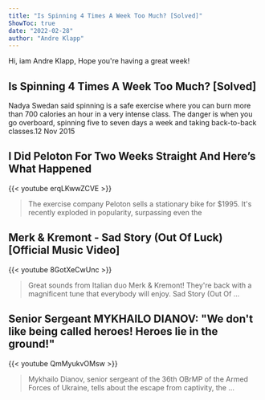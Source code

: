 ```yaml
---
title: "Is Spinning 4 Times A Week Too Much? [Solved]"
ShowToc: true 
date: "2022-02-28"
author: "Andre Klapp" 
---
```


Hi, iam Andre Klapp, Hope you're having a great week!
## Is Spinning 4 Times A Week Too Much? [Solved]
Nadya Swedan said spinning is a safe exercise where you can burn more than 700 calories an hour in a very intense class. The danger is when you go overboard, spinning five to seven days a week and taking back-to-back classes.12 Nov 2015

## I Did Peloton For Two Weeks Straight And Here’s What Happened
{{< youtube erqLKwwZCVE >}}
>The exercise company Peloton sells a stationary bike for $1995. It's recently exploded in popularity, surpassing even the 

## Merk & Kremont - Sad Story (Out Of Luck) [Official Music Video]
{{< youtube 8GotXeCwUnc >}}
>Great sounds from Italian duo Merk & Kremont! They're back with a magnificent tune that everybody will enjoy. Sad Story (Out Of ...

## Senior Sergeant MYKHAILO DIANOV: "We don't like being called heroes! Heroes lie in the ground!"
{{< youtube QmMyukvOMsw >}}
>Mykhailo Dianov, senior sergeant of the 36th OBrMP of the Armed Forces of Ukraine, tells about the escape from captivity, the ...

